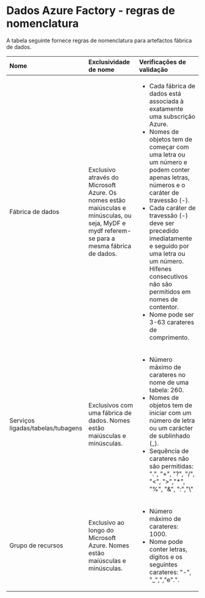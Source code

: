 <properties 
    pageTitle="Dados Factory - regras de nomenclatura | Microsoft Azure" 
    description="Descreve as regras de nomenclatura para entidades fábrica de dados." 
    services="data-factory" 
    documentationCenter="" 
    authors="sharonlo101" 
    manager="jhubbard" 
    editor="monicar"/>

<tags 
    ms.service="data-factory" 
    ms.workload="data-services" 
    ms.tgt_pltfrm="na" 
    ms.devlang="na" 
    ms.topic="article" 
    ms.date="09/12/2016" 
    ms.author="shlo"/>

# <a name="azure-data-factory---naming-rules"></a>Dados Azure Factory - regras de nomenclatura 
A tabela seguinte fornece regras de nomenclatura para artefactos fábrica de dados.



Nome | Exclusividade de nome | Verificações de validação
:--- | :-------------- | :----------------
Fábrica de dados | Exclusivo através do Microsoft Azure. Os nomes estão maiúsculas e minúsculas, ou seja, MyDF e mydf referem-se para a mesma fábrica de dados. |<ul><li>Cada fábrica de dados está associada à exatamente uma subscrição Azure.</li><li>Nomes de objetos tem de começar com uma letra ou um número e podem conter apenas letras, números e o caráter de travessão (-).</li><li>Cada caráter de travessão (-) deve ser precedido imediatamente e seguido por uma letra ou um número. Hífenes consecutivos não são permitidos em nomes de contentor.</li><li>Nome pode ser 3-63 carateres de comprimento.</li></ul>
Serviços ligadas/tabelas/tubagens | Exclusivos com uma fábrica de dados. Nomes estão maiúsculas e minúsculas. | <ul><li>Número máximo de carateres no nome de uma tabela: 260.</li><li>Nomes de objetos tem de iniciar com um número de letra ou um carácter de sublinhado (_).</li><li>Sequência de carateres não são permitidas: ".", "+", "?", "/", "<", ">","*", "%", "&", ":","\\"</li></ul>
Grupo de recursos | Exclusivo ao longo do Microsoft Azure. Nomes estão maiúsculas e minúsculas. | <ul><li>Número máximo de carateres: 1000.</li><li>Nome pode conter letras, dígitos e os seguintes carateres: "-", "_",","e".".</li></ul>
